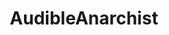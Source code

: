 ---
description: Audible Anarchist is a project started and operated by a group of volunteers
  that seek to bring important anarchist texts to the audio format.
title: AudibleAnarchist
type: channel
channel: audibleanarchist
menu:
  main:
    parent: Channels
tags:
- breadtube
- anarchism
- education
- theory
url: /audibleanarchist/
providers:
  youtube:
    name: AudibleAnarchist
    slug: UCaO1QA8QL99_eb0XhJI2Fyw
    url: https://www.youtube.com/channel/UCaO1QA8QL99_eb0XhJI2Fyw
    description: "Audible Anarchist is a project started and operated by a group of
      volunteers that seek to bring important anarchist texts to the audio format.
      \

If you or anyone you know wants to contribute in any way drop us a line
      at audibleanarchist@gmail.com , help is always welcome."
    subscribers: 7362
videos:
- 8dQfLx1QZow
- 6Rf7f89ZYFA
- GKhvCcSGQYU
- 6bdZ3WL2nsE
- fLUwRDSDwn4
- JTTV_e6kk5A
- DDxr_Exc7xQ
- dQDd_hDksfk
- n8S3uN63Uis
- TFxZhkqrZv0
- 58ALD2h3pmQ
- I8VzZx4nhrw
- TLr05DX_heU
- VVQkuDShJsM
- LY0S83_5DGM
- sRb5M9tDaQg
- EQ_-wff5xfE
- eIVlk2Gntgc
- FHTalvt6grg
- ht2-iIt12vY
- i1qxcoL9WE0
- iGXU3bMSsOk
- fgu-nQS-q0c
- slUjifKSEN4
- 3FkBr_s3cIc
- F7gJfx2Qy-Q
- woiL8aTtUkY
- tGi06vEpHeA
- wjabI6CrmM4
- 2Ij-uvlPNkQ
- pKon2AgsX_0
- t6Xnpo6X3uU
- GS7bPMYpkAI
- 74I8AghrYd4
- aGAaqLNGSYg
- 9orJm_SmyqQ
- k4WTn6b8Nbo
- bMC177mrjDg
- xs5tO_T_ARk
- fg-Iyk_-0GY
- QnQ6KTSJp4A
- I7vDt0PI8gU
- j2xWpqA-O2U
- -wCh_cNKrAE
- Naedgz2oeyc
- 9uLCmTik1VM
- KGPOiUmL3TA
- eRpQc87zYp8
- tCTZxH5XDAA
- 0Yi51QKwlus
- XbFZsqq_eFU
- hPudipjOogc
- jHkVL7y6PRI
- -rfo-ij_XrM
- 1-pgARgp5RY
- rCfIUCqMg60
- pH4XCpOeOCc
- r3EiDAs4NY4
- n2kG9m72Qio
- _fF70B8D814
- gSTCfyu0T1g
- OcDHFIe3lwY
- FxsuoJYJNro
- kxQLG0TzaoQ
- 1nbSlUt2JWQ
- I2TLBijNEMs
- GINQqog4JX0
- wNjPIV1nY2M
- 6zD7O8S_30k
- vs9YN8qnvU8
- OrOMozGxzxs
- JBN1u5ndE00
- 665S6P38DbA
- -cfRPqrnyJk
- Yi8_cT39hZk
- eVPxhfSOL-A
- SiiW6RyTdZI
- fvf7yzMr3Jg
- FqtBFt0UReM
- 3JrSNolKGCs
- vDggcO0bJ4o
- atmnwSZJ67U
- 9pSvlf_fe1k
- xG9HLYm3ZQ4
- MODjagp72U4
- N7sbi7Pcw4A
- YC5b4Vw3IaU
- BfHd_pgviFk
- yg0uTHY9OyQ
- _ruH0clXIRE
- n5fh4h9SjUE
- M54EdqBpqTc
- UbqMnxc0UYg
- z6cvmnKTJLA
- dWP5cR-cIro
- q37c_wBUZws
- gVDxGweXCkg
- vh7MQB-cWCw
- lS0PIvecMH8
- DuQxWs42wN8
- oXJ5sITeDeM
- besPn30_WUE
- PF4lPy7e8i0
- IKQ3JhfGAVs
- gPiRK5Fywng
- _3MfJ05FvR0
- 1OENwpS9ZIU
- 1pavZdIzrhQ
- l0wLWF6qNZE
- 6i6vuoaa6yk
- dEjQJT2lBrk
- DQ7bpXuadVY
- GdLK6XlXq6M
- Coa6v2pd9kE
- xHi-vUUN-Ho
- 4U6kHTafM40
- f07fPAn9KY8
- IwJzgzVzYy8
- cJeI8uUhxZs
- wko0OnpxDX0
- B8wV4zGlEMY
- qpSkyqzRvCc
- vFWnpRbxXrk
- jMnUevSt7Xk
- j_f0_VSgpi8
- oISZqcMs8mo
- LgObIXMb_6M
- cMdGZiWvf98
- jhreKf0QiQA
- pn-xzU_ISuk
- mWyCiGlqB-g
- mTYo3mbsjCQ
- _IkIxHH6XZ0
- hC5gaeCfX38
- nC7gZ3fvOJo
- pdP6l7aGHcA
- AojWBr31GKA
- IaEGuzONIlw
- kRmGj9nmyc8
- RtBRTVFpbt0
- l5glh58F6dQ
- wQVvmdFQWWI
- lSoC5zXtkzE
- DoRZsz9bwR4
- klcUfNEtSBw
- TLsm9qJAG7A
- SzPYvZDm0SM
- inyk2b80IS4
- iKVjTOIQY6E
- Bky7mwVRNPw
- 2TEjU7Ayj20
- Bxl0t5OB2n8
- XKFS--Mr6lg
- 4NsMy19-Zi0
- soRORZf-0IQ
- 3PmjN3Kbjr0
- eT6ww186Yyo
- 2X28GTa8Zrs
- aAeEpFc3AJM
- Gs23tDAaEho
- LBa1ADQOP18
- ufL2cZxQv0E
- oxQwNbnNPGM
- ubcQ-md9Lsk
- GDI0WP-f70g
- SusCwTGlshI
- v8iyVrpwlso
- vWDNVbr0MPk
- -G19LwrJwkw
- v0XnjysRFTk
- gUzDGEDCnX4
- eQ4GQrhpR-8
- Ob4jzaMhCJU
- dR27oohtpUo
- 2XLoc82gbWg
- dNSueRkINhk
- 2_Rn5vIODqE
- zqQRc4cQGxA
- hjTOHSjWaRw
- rhy0mgbylUk
- 5VwnDYvUvP4
- gEvrpSAKZUg
- KtaH1YTYrwQ
- s0I5fnNY8sU
- DBu4DqFyEmQ
- tuR6AF5UEss
- 3m6P8xeaZRg
- KYnTh7PYH7A
- IdpO4PPJrZY
- 90rV9SrC5ts
- pFzpqTBdHeM
- 8XuMFXmGamk
- rAYM6wUa_wU
- mfEYye6TNlk
- _IDtN-4HFZg
- WiUoNyB8q2Q
- l69liBz5L1A
- flYZ3DA19kM
- L_j6cJOH248
- S41jhaZYlBU
- HRoqewLAe6g
- 62mQSHT1QGc
- toUYLOmw8VQ
- -uW6kQeLDhk
- K03r3qorLUk
- qdeQmm0EWlE
- twTtqyaRTtg
- uEfAgvQfI1w
- mOlpZzlh09s
- 5UyXu2_fnTc
- pfTj4Vb-Cm8
- Bj2Z84NZdbU
- zkvmH59OyaE
- Q92rrKMkrcc
- 04QrO9LKibw
- E5SJMIpVV8o
- Yu6QTSnJbFs
- Mi4LybgCYNc
- iiiEPQdAopk
- 1y9F3baxWpY
- PV-U-kziliU
- TiivO4GtJ70
- MbfRdkcbKPQ
- qWDHus1NbrU
- OTLp34ftPAY
- rdSKVgebPAw
- Mbujozw-xCg
- SP5Eeq5y8Bs
- Yw2u8sGuFcM
- fbNlCfd72a4
- _Oz2Av6vjXY
- f37CowOQv2w
- 3W-UrmIio94
- I1-vRHFbsZM
- DzYaXCY3b3c
- M1YN9535Skk
- P4kZuY0Y1Fk
- CSo1PGWojxE
- t2Al-ivn074
---